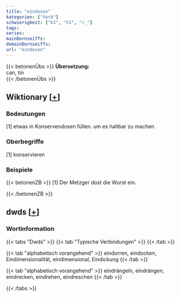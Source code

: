 ```yaml
---
title: "eindosen"
kategorien: ["Verb"]
schwierigkeit: ["k1", "h1", "r_"]
tags:
series:
mainDornseiffs:
domainDornseiffs:
url: "eindosen"
---
```


{{< betonenÜbs >}}
**Übersetzung:**  
can, tin  
{{< /betonenÜbs >}}

## Wiktionary [[+](https://de.wiktionary.org/wiki/eindosen)]

### Bedeutungen
[1] etwas in Konservendosen füllen. um es haltbar zu machen  

### Oberbegriffe
[1] konservieren  

### Beispiele
{{< betonenZB >}}
[1] Der Metzger dost die Wurst ein.  

{{< /betonenZB >}}


## dwds [[+](https://www.dwds.de/wb/eindosen)]

### Wortinformation
{{< tabs "Dwds" >}}
{{< tab "Typische Verbindungen" >}}
{{< /tab >}}

{{< tab "alphabetisch vorangehend" >}}
eindorren, eindocken, Eindimensionalität, eindimensional, Eindickung
{{< /tab >}}

{{< tab "alphabetisch vorangehend" >}}
eindrängeln, eindrängen, eindrecken, eindrehen, eindreschen
{{< /tab >}}

{{< /tabs >}}

